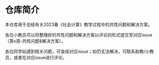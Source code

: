 # 仓库简介

本仓库用于总结有关2023春《社会计算》教学过程中的共性问题和解决方案。

各位小教员可以将整理好的共性问题和解决方案以评论的形式提交至对应issue（第x周-共性问题&解决方案）。

各位同学如遇到相关问题，可查阅对应issue；如仍无法解决，可联系助教/小教员，或者在对应issue进行评论。


